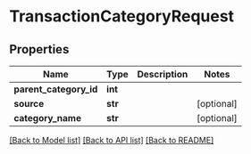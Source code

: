 # TransactionCategoryRequest

## Properties
Name | Type | Description | Notes
------------ | ------------- | ------------- | -------------
**parent_category_id** | **int** |  | 
**source** | **str** |  | [optional] 
**category_name** | **str** |  | [optional] 

[[Back to Model list]](../README.md#documentation-for-models) [[Back to API list]](../README.md#documentation-for-api-endpoints) [[Back to README]](../README.md)


